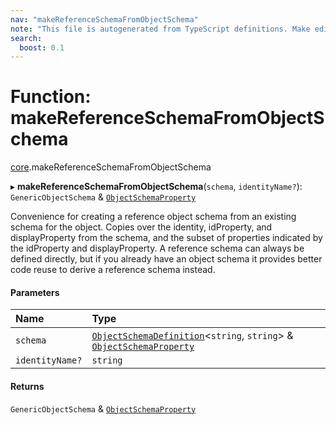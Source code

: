 ```yaml
---
nav: "makeReferenceSchemaFromObjectSchema"
note: "This file is autogenerated from TypeScript definitions. Make edits to the comments in the TypeScript file and then run `make docs` to regenerate this file."
search:
  boost: 0.1
---
```

# Function: makeReferenceSchemaFromObjectSchema

[core](../modules/core.md).makeReferenceSchemaFromObjectSchema

▸ **makeReferenceSchemaFromObjectSchema**(`schema`, `identityName?`): `GenericObjectSchema` & [`ObjectSchemaProperty`](../interfaces/core.ObjectSchemaProperty.md)

Convenience for creating a reference object schema from an existing schema for the
object. Copies over the identity, idProperty, and displayProperty from the schema,
and the subset of properties indicated by the idProperty and displayProperty.
A reference schema can always be defined directly, but if you already have an object
schema it provides better code reuse to derive a reference schema instead.

#### Parameters

| Name | Type |
| :------ | :------ |
| `schema` | [`ObjectSchemaDefinition`](../interfaces/core.ObjectSchemaDefinition.md)<`string`, `string`\> & [`ObjectSchemaProperty`](../interfaces/core.ObjectSchemaProperty.md) |
| `identityName?` | `string` |

#### Returns

`GenericObjectSchema` & [`ObjectSchemaProperty`](../interfaces/core.ObjectSchemaProperty.md)
